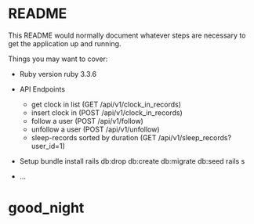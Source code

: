 # README

This README would normally document whatever steps are necessary to get the
application up and running.

Things you may want to cover:

* Ruby version
ruby 3.3.6
* API Endpoints
  - get clock in list (GET /api/v1/clock_in_records)
  - insert clock in (POST /api/v1/clock_in_records)
  - follow a user (POST /api/v1/follow)
  - unfollow a user (POST /api/v1/unfollow)
  - sleep-records sorted by duration (GET /api/v1/sleep_records?user_id=1)

* Setup
bundle install
rails db:drop db:create db:migrate db:seed
rails s

* ...
# good_night
